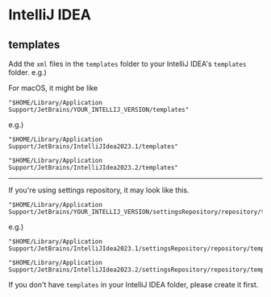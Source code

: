 # IntelliJ IDEA

## templates
Add the `xml` files in the `templates` folder to your IntelliJ IDEA's `templates` folder.
e.g.)

For macOS, it might be like
```
"$HOME/Library/Application Support/JetBrains/YOUR_INTELLIJ_VERSION/templates"
```
e.g.)
```
"$HOME/Library/Application Support/JetBrains/IntelliJIdea2023.1/templates"
```
```
"$HOME/Library/Application Support/JetBrains/IntelliJIdea2023.2/templates"
```

***

If you're using settings repository, it may look like this.
```
"$HOME/Library/Application Support/JetBrains/YOUR_INTELLIJ_VERSION/settingsRepository/repository/templates"
```

e.g.)
```
"$HOME/Library/Application Support/JetBrains/IntelliJIdea2023.1/settingsRepository/repository/templates"
```
```
"$HOME/Library/Application Support/JetBrains/IntelliJIdea2023.2/settingsRepository/repository/templates"
```

If you don't have `templates` in your IntelliJ IDEA folder, please create it first.
